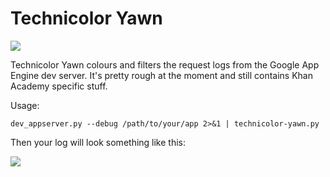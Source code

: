 Technicolor Yawn
================

![](http://24.media.tumblr.com/tumblr_m1x0br1mTD1r9ljkmo1_500.gif)

Technicolor Yawn colours and filters the request logs from the Google App
Engine dev server. It's pretty rough at the moment and still contains Khan
Academy specific stuff.

Usage:

    dev_appserver.py --debug /path/to/your/app 2>&1 | technicolor-yawn.py

Then your log will look something like this:

![](http://i.imgur.com/95PxJCF.png)
